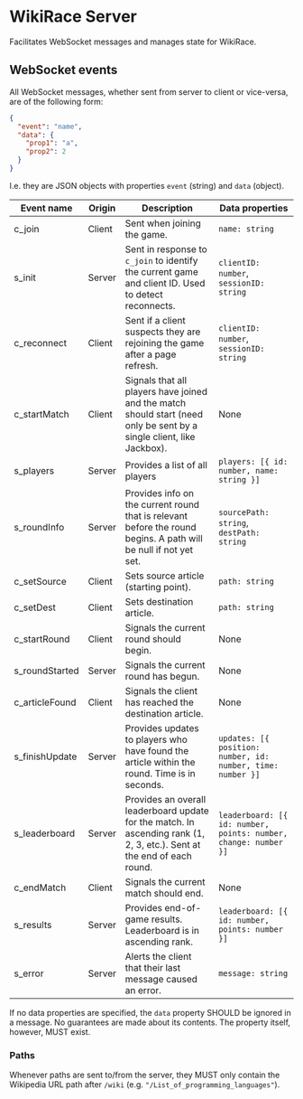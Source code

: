 # WikiRace Server
Facilitates WebSocket messages and manages state for WikiRace.

## WebSocket events
All WebSocket messages, whether sent from server to client or vice-versa, are of the following form:
```json
{
  "event": "name",
  "data": {
    "prop1": "a",
    "prop2": 2
  }
}
```
I.e. they are JSON objects with properties `event` (string) and `data` (object).

| Event name     | Origin | Description                                                                                                             | Data properties                                                 |
|----------------|--------|-------------------------------------------------------------------------------------------------------------------------|-----------------------------------------------------------------|
| c_join         | Client | Sent when joining the game.                                                                                             | `name: string`                                                  |
| s_init         | Server | Sent in response to `c_join` to identify the current game and client ID. Used to detect reconnects.                     | `clientID: number`, `sessionID: string`                         |
| c_reconnect    | Client | Sent if a client suspects they are rejoining the game after a page refresh.                                             | `clientID: number`, `sessionID: string`                         |
| c_startMatch   | Client | Signals that all players have joined and the match should start (need only be sent by a single client, like Jackbox).   | None                                                            |
| s_players      | Server | Provides a list of all players                                                                                          | `players: [{ id: number, name: string }]`                       |
| s_roundInfo    | Server | Provides info on the current round that is relevant before the round begins. A path will be null if not yet set.        | `sourcePath: string`, `destPath: string`                         |
| c_setSource    | Client | Sets source article (starting point).                                                                                   | `path: string`                                                  |
| c_setDest      | Client | Sets destination article.                                                                                               | `path: string`                                                  |
| c_startRound   | Client | Signals the current round should begin.                                                                                 | None                                                            |
| s_roundStarted | Server | Signals the current round has begun.                                                                                    | None                                                            |
| c_articleFound | Client | Signals the client has reached the destination article.                                                                 | None                                                            |
| s_finishUpdate | Server | Provides updates to players who have found the article within the round. Time is in seconds.                            | `updates: [{ position: number, id: number, time: number }]`     |
| s_leaderboard  | Server | Provides an overall leaderboard update for the match. In ascending rank (1, 2, 3, etc.). Sent at the end of each round. | `leaderboard: [{ id: number, points: number, change: number }]` |
| c_endMatch     | Client | Signals the current match should end.                                                                                   | None                                                            |
| s_results      | Server | Provides end-of-game results. Leaderboard is in ascending rank.                                                         | `leaderboard: [{ id: number, points: number }]`                 |
| s_error        | Server | Alerts the client that their last message caused an error.                                                              | `message: string`                                               |

If no data properties are specified, the `data` property SHOULD be ignored in a message. No guarantees are made about its contents. The property itself, however, MUST exist.

### Paths
Whenever paths are sent to/from the server, they MUST only contain the Wikipedia URL path after `/wiki` (e.g. `"/List_of_programming_languages"`).
